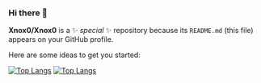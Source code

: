### Hi there 👋

**Xnox0/Xnox0** is a ✨ _special_ ✨ repository because its `README.md` (this file) appears on your GitHub profile.

Here are some ideas to get you started:

[![Top Langs](https://github-readme-stats.vercel.app/api?username=xnox0&theme=react&show_icons=true)](https://github.com/Xnox0/Xnox0)
[![Top Langs](https://github-readme-stats.vercel.app/api/top-langs/?username=Xnox0&hide=javascript,html&show_icons=true&theme=react)](https://github.com/Xnox0/Xnox0)

